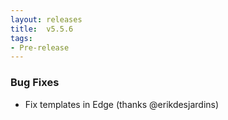 ```yaml
---
layout: releases
title:  v5.5.6
tags:
- Pre-release
---
```


### Bug Fixes

- Fix templates in Edge (thanks @erikdesjardins)
